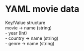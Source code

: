 # YAML movie data  
Key/Value structure  
    movie -> name (string)  
          - year (Int)  
          - country -> name (string)  
          - genre -> name (string)  